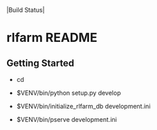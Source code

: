 |Build Status|

rlfarm README
==================

Getting Started
---------------

- cd <directory containing this file>

- $VENV/bin/python setup.py develop

- $VENV/bin/initialize_rlfarm_db development.ini

- $VENV/bin/pserve development.ini

